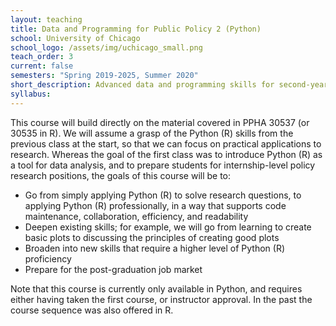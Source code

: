 ```yaml
---
layout: teaching
title: Data and Programming for Public Policy 2 (Python)
school: University of Chicago
school_logo: /assets/img/uchicago_small.png
teach_order: 3
current: false
semesters: "Spring 2019-2025, Summer 2020"
short_description: Advanced data and programming skills for second-year MPP students.
syllabus: 
---
```


This course will build directly on the material covered in PPHA 30537 (or 30535 in R).  We will assume a grasp of the Python (R) skills from the previous class at the start, so that we can focus on practical applications to research.  Whereas the goal of the first class was to introduce Python (R) as a tool for data analysis, and to prepare students for internship-level policy research positions, the goals of this course will be to:

  - Go from simply applying Python (R) to solve research questions, to applying Python (R) professionally, in a way that supports code maintenance, collaboration, efficiency, and readability
  - Deepen existing skills; for example, we will go from learning to create basic plots to discussing the principles of creating good plots
  - Broaden into new skills that require a higher level of Python (R) proficiency 
  - Prepare for the post-graduation job market
    
Note that this course is currently only available in Python, and requires either having taken the first course, or instructor approval.  In the past the course sequence was also offered in R.  